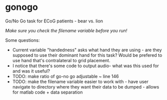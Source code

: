 # gonogo
Go/No Go task for ECoG patients - bear vs. lion 

*Make sure you check the filename variable before you run!*

Some questions:
- Current variable "handedness" asks what hand they are using - are they supposed to use their dominant hand for this task? Would be prefered to use hand that's contralateral to grid placement. 
- I notice that there's some code to output audio- what was this used for and was it useful?
- TODO: make ratio of go-no go adjustable ~ line 146
- TODO: make the filename variable easier to work with - have user navigate to directory where they want their data to be dumped - allows for matlab code + data separation